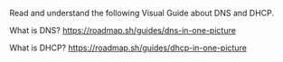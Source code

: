 Read and understand the following Visual Guide about DNS and DHCP.

What is DNS?
https://roadmap.sh/guides/dns-in-one-picture

What is DHCP?
https://roadmap.sh/guides/dhcp-in-one-picture